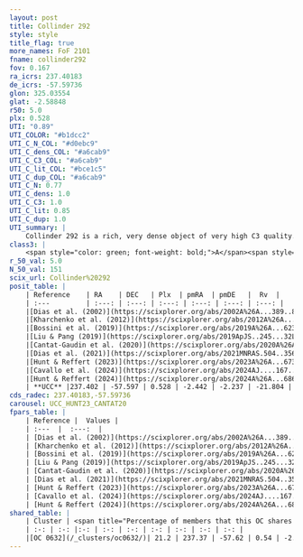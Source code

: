 ```yaml
---
layout: post
title: Collinder 292
style: style
title_flag: true
more_names: FoF 2101
fname: collinder292
fov: 0.167
ra_icrs: 237.40183
de_icrs: -57.59736
glon: 325.03554
glat: -2.58848
r50: 5.0
plx: 0.528
UTI: "0.89"
UTI_COLOR: "#b1dcc2"
UTI_C_N_COL: "#d0ebc9"
UTI_C_dens_COL: "#a6cab9"
UTI_C_C3_COL: "#a6cab9"
UTI_C_lit_COL: "#bce1c5"
UTI_C_dup_COL: "#a6cab9"
UTI_C_N: 0.77
UTI_C_dens: 1.0
UTI_C_C3: 1.0
UTI_C_lit: 0.85
UTI_C_dup: 1.0
UTI_summary: |
    Collinder 292 is a rich, very dense object of very high C3 quality. It is well-studied in the literature. This object shares a small percentage of members with a later reported entry.
class3: |
    <span style="color: green; font-weight: bold;">A</span><span style="color: green; font-weight: bold;">A</span>
r_50_val: 5.0
N_50_val: 151
scix_url: Collinder%20292
posit_table: |
    | Reference    | RA    | DEC   | Plx  | pmRA  | pmDE   |  Rv  |
    | :---         | :---: | :---: | :---: | :---: | :---: | :---: |
    |[Dias et al. (2002)](https://scixplorer.org/abs/2002A%26A...389..871D) | 237.533 | -57.617 | -- | -4.28 | -2.99 | -- |
    |[Kharchenko et al. (2012)](https://scixplorer.org/abs/2012A%26A...543A.156K) | 237.51 | -57.638 | -- | -1.39 | -1.54 | -- |
    |[Bossini et al. (2019)](https://scixplorer.org/abs/2019A%26A...623A.108B) | 237.41 | -57.594 | -- | -- | -- | -- |
    |[Liu & Pang (2019)](https://scixplorer.org/abs/2019ApJS..245...32L) | 237.406 | -57.597 | 0.529 | -2.413 | -2.219 | -- |
    |[Cantat-Gaudin et al. (2020)](https://scixplorer.org/abs/2020A%26A...640A...1C) | 237.41 | -57.594 | 0.528 | -2.397 | -2.232 | -- |
    |[Dias et al. (2021)](https://scixplorer.org/abs/2021MNRAS.504..356D) | 237.435 | -57.602 | 0.53 | -2.398 | -2.228 | -- |
    |[Hunt & Reffert (2023)](https://scixplorer.org/abs/2023A%26A...673A.114H) | 237.38 | -57.598 | 0.516 | -2.454 | -2.247 | -27.542 |
    |[Cavallo et al. (2024)](https://scixplorer.org/abs/2024AJ....167...12C) | 237.407 | -57.609 | 0.522 | -- | -- | -- |
    |[Hunt & Reffert (2024)](https://scixplorer.org/abs/2024A%26A...686A..42H) | 237.38 | -57.598 | 0.516 | -2.454 | -2.247 | -27.542 |
    | **UCC** |237.402 | -57.597 | 0.528 | -2.442 | -2.237 | -21.804 | 
cds_radec: 237.40183,-57.59736
carousel: UCC_HUNT23_CANTAT20
fpars_table: |
    | Reference |  Values |
    | :---  |  :---:  |
    | [Dias et al. (2002)](https://scixplorer.org/abs/2002A%26A...389..871D) | `E(B-V)=0.1, Dist=1500.0, Age=8.73` |
    | [Kharchenko et al. (2012)](https://scixplorer.org/abs/2012A%26A...543A.156K) | `e_bv=0.25, distance=1106, log_age=8.7` |
    | [Bossini et al. (2019)](https://scixplorer.org/abs/2019A%26A...623A.108B) | `AV=0.887, Dist=10.824, logA=8.697, Fe/H=0.0` |
    | [Liu & Pang (2019)](https://scixplorer.org/abs/2019ApJS..245...32L) | `Age=0.063, Z=-0.25` |
    | [Cantat-Gaudin et al. (2020)](https://scixplorer.org/abs/2020A%26A...640A...1C) | `AVNN=0.97, DMNN=11.25, AgeNN=8.41` |
    | [Dias et al. (2021)](https://scixplorer.org/abs/2021MNRAS.504..356D) | `Av=1.461, Dist=1544, logage=7.747, [Fe/H]=0.093` |
    | [Hunt & Reffert (2023)](https://scixplorer.org/abs/2023A%26A...673A.114H) | `AV50=1.416, diffAV50=1.146, MOD50=11.224, logAge50=7.908` |
    | [Cavallo et al. (2024)](https://scixplorer.org/abs/2024AJ....167...12C) | `AV50=1.63, dMod50=11.03, logAge50=8.13, [Fe/H]50=-0.04` |
    | [Hunt & Reffert (2024)](https://scixplorer.org/abs/2024A%26A...686A..42H) | `MassJ=767.097` |
shared_table: |
    | Cluster | <span title="Percentage of members that this OC shares with the ones listed">%</span>   | RA   | DEC   | Plx   | pmRA  | pmDE  | Rv | UTI |
    | :-: | :-: |:-: | :-: | :-: | :-: | :-: | :-: | :-: |
    |[OC 0632](/_clusters/oc0632/)| 21.2 | 237.37 | -57.62 | 0.54 | -2.49 | -2.24 | -21.64 |0.0 |
---
```

